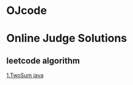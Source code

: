 # OJcode
Online Judge Solutions
==================================================
leetcode algorithm
--------------------------------------------------
[1.TwoSum java](https://github.com/Daniex/OJcode/tree/master/leetcode/algorithms/1.TwoSum)

